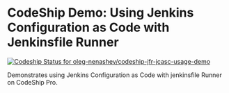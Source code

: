 # CodeShip Demo: Using Jenkins Configuration as Code with Jenkinsfile Runner

[![Codeship Status for oleg-nenashev/codeship-jfr-jcasc-usage-demo](https://app.codeship.com/projects/f8986da0-eb69-0138-e42e-7a21d4d39c68/status?branch=master)](https://app.codeship.com/projects/413059)

Demonstrates using Jenkins Configuration as Code with jenkinsfile Runner on CodeShip Pro.
